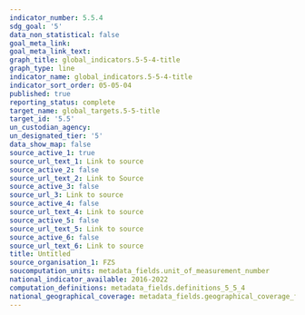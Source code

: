```yaml
---
indicator_number: 5.5.4
sdg_goal: '5'
data_non_statistical: false
goal_meta_link: 
goal_meta_link_text: 
graph_title: global_indicators.5-5-4-title
graph_type: line
indicator_name: global_indicators.5-5-4-title
indicator_sort_order: 05-05-04
published: true
reporting_status: complete
target_name: global_targets.5-5-title
target_id: '5.5'
un_custodian_agency:
un_designated_tier: '5'
data_show_map: false
source_active_1: true
source_url_text_1: Link to source
source_active_2: false
source_url_text_2: Link to Source
source_active_3: false
source_url_3: Link to source
source_active_4: false
source_url_text_4: Link to source
source_active_5: false
source_url_text_5: Link to source
source_active_6: false
source_url_text_6: Link to source
title: Untitled
source_organisation_1: FZS
soucomputation_units: metadata_fields.unit_of_measurement_number
national_indicator_available: 2016-2022
computation_definitions: metadata_fields.definitions_5_5_4
national_geographical_coverage: metadata_fields.geographical_coverage_fbih
---
```

